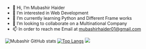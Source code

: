 - 👋 Hi, I’m Mubashir Haider
- 👀 I’m interested in Web Development
- 🌱 I’m currently learning Python and Different Frame works
- 💞️ I’m looking to collaborate on a Multinational Company
- 📫 In order to reach me Email at mubashirhaider01@gmail.com

<!---
Mubashir12392/Mubashir12392 is a ✨ special ✨ repository because its `README.md` (this file) appears on your GitHub profile.
You can click the Preview link to take a look at your changes.
--->
![Mubashir GitHub stats](https://github-readme-stats.vercel.app/api?username=Mubashir12392&show_icons=true&theme=synthwave)
[![Top Langs](https://github-readme-stats.vercel.app/api/top-langs/?username=Mubashir12392&exclude_repo=github-readme-stats,anuraghazra.github.io)](https://github.com/anuraghazra/github-readme-stats)
<picture>
<source 
  srcset="https://github-readme-stats.vercel.app/api?username=anuraghazra&show_icons=true&theme=dark"
  media="(prefers-color-scheme: dark)"
/>
<source
  srcset="https://github-readme-stats.vercel.app/api?username=anuraghazra&show_icons=true"
  media="(prefers-color-scheme: light), (prefers-color-scheme: no-preference)"
/>
<img src="https://github-readme-stats.vercel.app/api?username=anuraghazra&show_icons=true" />
</picture>
